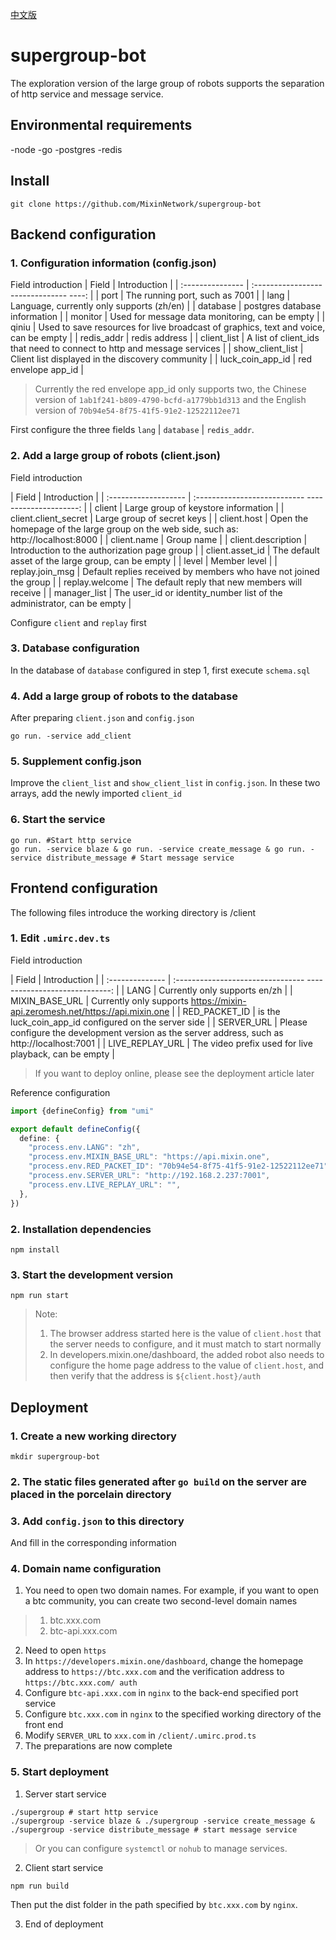 [中文版](README.zh-CN.md)
# supergroup-bot
The exploration version of the large group of robots supports the separation of http service and message service.

## Environmental requirements
-node
-go
-postgres
-redis

## Install
```shell
git clone https://github.com/MixinNetwork/supergroup-bot
```

## Backend configuration

### 1. Configuration information (config.json)
Field introduction
| Field | Introduction |
| :--------------- | :------------------------------- ----: |
| port | The running port, such as 7001 |
| lang | Language, currently only supports (zh/en) |
| database | postgres database information |
| monitor | Used for message data monitoring, can be empty |
| qiniu | Used to save resources for live broadcast of graphics, text and voice, can be empty |
| redis_addr | redis address |
| client_list | A list of client_ids that need to connect to http and message services |
| show_client_list | Client list displayed in the discovery community |
| luck_coin_app_id | red envelope app_id |

> Currently the red envelope app_id only supports two, the Chinese version of `1ab1f241-b809-4790-bcfd-a1779bb1d313` and the English version of `70b94e54-8f75-41f5-91e2-12522112ee71`


First configure the three fields `lang` | `database` | `redis_addr`.

### 2. Add a large group of robots (client.json)
Field introduction

| Field | Introduction |
| :------------------- | :--------------------------- ---------------------: |
| client | Large group of keystore information |
| client.client_secret | Large group of secret keys |
| client.host | Open the homepage of the large group on the web side, such as: http://localhost:8000 |
| client.name | Group name |
| client.description | Introduction to the authorization page group |
| client.asset_id | The default asset of the large group, can be empty |
| level | Member level |
| replay.join_msg | Default replies received by members who have not joined the group |
| replay.welcome | The default reply that new members will receive |
| manager_list | The user_id or identity_number list of the administrator, can be empty |

Configure `client` and `replay` first

### 3. Database configuration
In the database of `database` configured in step 1, first execute `schema.sql`

### 4. Add a large group of robots to the database
After preparing `client.json` and `config.json`
```shell
go run. -service add_client
```

### 5. Supplement config.json
Improve the `client_list` and `show_client_list` in `config.json`. In these two arrays, add the newly imported `client_id`

### 6. Start the service
```shell
go run. #Start http service
go run. -service blaze & go run. -service create_message & go run. -service distribute_message # Start message service
```

## Frontend configuration
The following files introduce the working directory is /client
### 1. Edit `.umirc.dev.ts`
Field introduction

| Field | Introduction |
| :-------------- | :-------------------------------- -----------------------------: |
| LANG | Currently only supports en/zh |
| MIXIN_BASE_URL | Currently only supports https://mixin-api.zeromesh.net/https://api.mixin.one |
| RED_PACKET_ID | is the luck_coin_app_id configured on the server side |
| SERVER_URL | Please configure the development version as the server address, such as http://localhost:7001 |
| LIVE_REPLAY_URL | The video prefix used for live playback, can be empty |

> If you want to deploy online, please see the deployment article later

Reference configuration
```ts
import {defineConfig} from "umi"

export default defineConfig({
  define: {
    "process.env.LANG": "zh",
    "process.env.MIXIN_BASE_URL": "https://api.mixin.one",
    "process.env.RED_PACKET_ID": "70b94e54-8f75-41f5-91e2-12522112ee71",
    "process.env.SERVER_URL": "http://192.168.2.237:7001",
    "process.env.LIVE_REPLAY_URL": "",
  },
})
```

### 2. Installation dependencies
```shell
npm install
```

### 3. Start the development version
```shell
npm run start
```

> Note:
> 1. The browser address started here is the value of `client.host` that the server needs to configure, and it must match to start normally
> 2. In developers.mixin.one/dashboard, the added robot also needs to configure the home page address to the value of `client.host`, and then verify that the address is `${client.host}/auth`

## Deployment
### 1. Create a new working directory
```shell
mkdir supergroup-bot
```

### 2. The static files generated after `go build` on the server are placed in the porcelain directory

### 3. Add `config.json` to this directory
And fill in the corresponding information

### 4. Domain name configuration
1. You need to open two domain names. For example, if you want to open a btc community, you can create two second-level domain names
> 1. btc.xxx.com
> 2. btc-api.xxx.com
2. Need to open `https`
3. In `https://developers.mixin.one/dashboard`, change the homepage address to `https://btc.xxx.com` and the verification address to `https://btc.xxx.com/ auth`
4. Configure `btc-api.xxx.com` in `nginx` to the back-end specified port service
5. Configure `btc.xxx.com` in `nginx` to the specified working directory of the front end
6. Modify `SERVER_URL` to `xxx.com` in `/client/.umirc.prod.ts`
7. The preparations are now complete

### 5. Start deployment
1. Server start service
```shell
./supergroup # start http service
./supergroup -service blaze & ./supergroup -service create_message & ./supergroup -service distribute_message # start message service
```
> Or you can configure `systemctl` or `nohub` to manage services.

2. Client start service
```shell
npm run build
```
Then put the dist folder in the path specified by `btc.xxx.com` by `nginx`.

3. End of deployment